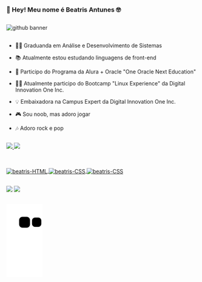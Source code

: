 ### 👋 Hey! Meu nome é Beatris Antunes 🤓 

##

 ![github banner](https://user-images.githubusercontent.com/79115923/183551432-409365e5-9f73-432c-8834-e0c4beb83dcb.png)

##

- 🧑‍🎓 Graduanda em Análise e Desenvolvimento de Sistemas

- 📚 Atualmente estou estudando linguagens de front-end

- 📗 Participo do Programa da Alura + Oracle "One Oracle Next Education"

- 👩‍💻 Atualmente participo do Bootcamp "Linux Experience" da Digital Innovation One Inc.

- 💡 Embaixadora na Campus Expert da Digital Innovation One Inc.

- 🎮 Sou noob, mas adoro jogar 

- 🎶 Adoro rock e pop

##

  <a href="https://github.com/beatrisantunes">
  <img height="120em" src="https://github-readme-stats.vercel.app/api?username=beatrisantunes&show_icons=true&theme=tokyonight&include_all_commits=true&count_private=true"/>
  <img height="120em" src="https://github-readme-stats.vercel.app/api/top-langs/?username=beatrisantunes&layout=compact&langs_count=7&theme=tokyonight"/>
</div>

##

<div style-"display:inline_block"><br>
          <img align="center" alt="beatris-HTML" height="30" width="40" src="https://cdn.jsdelivr.net/gh/devicons/devicon/icons/html5/html5-original.svg" />
          <img align="center" alt="beatris-CSS" height="30" width="40" src="https://cdn.jsdelivr.net/gh/devicons/devicon/icons/css3/css3-original.svg" />
          <img align="center" alt="beatris-CSS" height="30" width="40" src="https://cdn.jsdelivr.net/gh/devicons/devicon/icons/javascript/javascript-original.svg" />
        </div>  
       
 ## 
       
  <div> 
  <a href="https://www.linkedin.com/in/beatrisantunessilva/" target="_blank"><img src="https://img.shields.io/badge/-LinkedIn-%230077B5?style=for-the-badge&logo=linkedin&logoColor=white" target="_blank"></a> 
   <a href = "mailto:beatris.antunes2012@gmail.com"><img src="https://img.shields.io/badge/-Gmail-%23333?style=for-the-badge&logo=gmail&logoColor=white" target="_blank"></a>
  </div>
  
  ##
  
![Snake animation](https://github.com/beatrisantunes/beatrisantunes/blob/output/github-contribution-grid-snake.svg)
